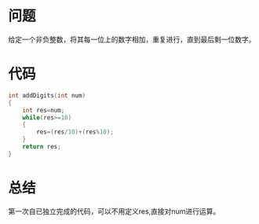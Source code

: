 # 问题
给定一个非负整数，将其每一位上的数字相加，重复进行，直到最后剩一位数字。
# 代码
```c
int addDigits(int num)
{
    int res=num;
    while(res>=10)
    {
        res=(res/10)+(res%10);
    }
    return res;
}
```
# 总结
第一次自已独立完成的代码，可以不用定义res,直接对num进行运算。
